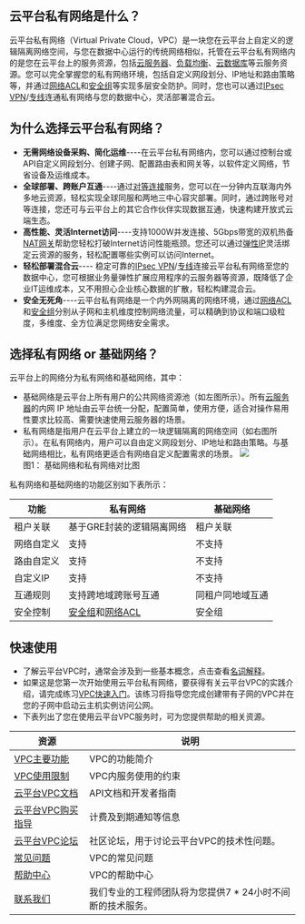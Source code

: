 ## 云平台私有网络是什么？
云平台私有网络（Virtual Private Cloud，VPC）是一块您在云平台上自定义的逻辑隔离网络空间，与您在数据中心运行的传统网络相似，托管在云平台私有网络内的是您在云平台上的服务资源，包括[云服务器](https://www.qcloud.com/doc/product/213/495)、[负载均衡](https://www.qcloud.com/doc/product/214/524)、[云数据库](https://www.qcloud.com/doc/product/236)等云服务资源。您可以完全掌握您的私有网络环境，包括自定义网段划分、IP地址和路由策略等，并通过[网络ACL](https://www.qcloud.com/doc/product/215/5132)和[安全组](https://www.qcloud.com/doc/product/213/500)等实现多层安全防护。同时，您也可以通过[IPsec VPN](https://www.qcloud.com/doc/product/215/4956)/[专线](https://www.qcloud.com/doc/product/215/4976)连通私有网络与您的数据中心，灵活部署混合云。

## 为什么选择云平台私有网络？
- **无需网络设备采购、简化运维**----在云平台私有网络内，您可以通过控制台或API自定义网段划分、创建子网、配置路由表和网关等，以软件定义网络，节省设备及运维成本。
- **全球部署、跨账户互通**----通过[对等连接](https://www.qcloud.com/doc/product/215/5000)服务，您可以在一分钟内互联海内外多地云资源，轻松实现全球同服和两地三中心容灾部署。同时，通过跨账号对等连接，您还可与云平台上的其它合作伙伴实现数据互通，快速构建开放式云端生态。
- **高性能、灵活Internet访问**----支持1000W并发连接、5Gbps带宽的双机热备[NAT网关](https://www.qcloud.com/doc/product/215/4975)帮助您轻松打破Internet访问性能瓶颈。您还可以通过[弹性IP](https://www.qcloud.com/doc/product/213/1941)灵活绑定云资源的服务，轻松配置哪些实例可以访问Internet。
- **轻松部署混合云**---- 稳定可靠的[IPsec VPN](https://www.qcloud.com/doc/product/215/4956)/[专线](https://www.qcloud.com/doc/product/215/4976)连接云平台私有网络至您的数据中心，您可根据业务量弹性扩展应用程序的云服务器等资源，既降低了企业IT运维成本，又不用担心企业核心数据的扩散，轻松构建混合云。
- **安全无死角**----云平台私有网络是一个内外网隔离的网络环境，通过[网络ACL](https://www.qcloud.com/doc/product/215/5132)和[安全组](https://www.qcloud.com/doc/product/213/500)分别从子网和主机维度控制网络流量，可以精确到协议和端口级粒度，多维度、全方位满足您网络安全需求。

## 选择私有网络 or 基础网络？
云平台上的网络分为私有网络和基础网络，其中：
- 基础网络是云平台上所有用户的公共网络资源池（如左图所示）。所有[云服务器](https://www.qcloud.com/doc/product/213/495)的内网 IP 地址由云平台统一分配，配置简单，使用方便，适合对操作易用性要求比较高、需要快速使用云服务器的场景。
- 私有网络是指用户在云平台上建立的一块逻辑隔离的网络空间（如右图所示）。在私有网络内，用户可以自由定义网段划分、IP地址和路由策略。与基础网络相比，私有网络更适合有网络自定义配置需求的场景。
![](http://imgcache.tce.fsphere.cn/image/mccdn.qcloud.com/static/img/f1c113751199560fb87bc002b4bf0207/image.png)
    　　　　　    　　　　　  图1： 基础网络和私有网络对比图
						
私有网络和基础网络的功能区别如下表所示：

| 功能 | 私有网络| 基础网络 |
|---------|---------|---------|
| 租户关联 | 基于GRE封装的逻辑隔离网络| 租户关联 |
| 网络自定义 | 支持| 不支持|
| 路由自定义 | 支持| 不支持 |
| 自定义IP | 支持| 不支持 |
| 互通规则 |支持跨地域跨账号互通| 同租户同地域互通 |
| 安全控制　| [安全组](https://www.qcloud.com/doc/product/213/500)和[网络ACL](https://www.qcloud.com/doc/product/215/5132)| 安全组 |

## 快速使用
- 了解云平台VPC时，通常会涉及到一些基本概念，点击查看[名词解释](https://www.qcloud.com/doc/product/215/4925)。
- 如果这是您第一次开始使用云平台私有网络，要获得有关云平台VPC的实践介绍，请完成练习[VPC快速入门](https://www.qcloud.com/document/product/215/8119)。该练习将指导您完成创建带有子网的VPC并在您的子网中启动云主机实例访问公网。
- 下表列出了您在使用云平台VPC服务时，可为您提供帮助的相关资源。

| 资源 | 说明 | 
|---------|---------|
| [VPC主要功能](https://www.qcloud.com/doc/product/215/3075)  | VPC的功能简介| 
| [VPC使用限制](https://www.qcloud.com/doc/product/215/537)  | VPC内服务使用的约束| 
| [云平台VPC文档](https://www.qcloud.com/doc/api/245) | API文档和开发者指南| 
|  [云平台VPC购买指导](https://www.qcloud.com/doc/product/215/3079)| 计费及到期通知等信息|
|   [云平台VPC论坛](http://bbs.qcloud.com/forum-83-1.html)| 社区论坛，用于讨论云平台VPC的技术性问题。|
| [常见问题](https://www.qcloud.com/doc/product/215/6512)   | VPC的常见问题| 
| [帮助中心]( https://www.qcloud.com/help/page/vpc/1)| VPC的帮助中心 |
|[联系我们](https://www.qcloud.com/doc/product/282/1558)| 我们专业的工程师团队将为您提供7 * 24小时不间断的技术服务。|
